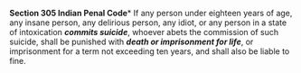 **Section 305 Indian Penal Code***
If any person under eighteen years of age, any insane person, any delirious person, any idiot, or any person in a state of intoxication ***commits suicide***, whoever abets the commission of such suicide, shall be punished with ***death or imprisonment for life***, or imprisonment for a term not exceeding ten years, and shall also be liable to fine.
